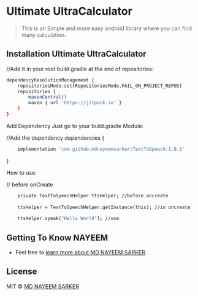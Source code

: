 # Ultimate UltraCalculator
> This is an Simple and more easy android library where you can find many calculation. 

## Installation Ultimate UltraCalculator

//Add it in your root build.gradle at the end of repositories:

```bash
dependencyResolutionManagement {
	repositoriesMode.set(RepositoriesMode.FAIL_ON_PROJECT_REPOS)
	repositories {
		mavenCentral()
		maven { url 'https://jitpack.io' }
	}
}
```

Add Dependency Just go to your build.gradle Module:

//Add the dependency
dependencies {
```bash
	implementation 'com.github.mdnayeemsarker:TextToSpeech:1.0.1'
```
}

How to use:

// before onCreate
```bash
    private TextToSpeechHelper ttsHelper; //before oncreate
    
    ttsHelper = TextToSpeechHelper.getInstance(this); //in oncreate
    
    ttsHelper.speak("Hello World"); //use
```

## Getting To Know NAYEEM
 * Feel free to [learn more about MD NAYEEM SARKER](https://github.com/mdnayeemsarker).

## License

MIT © [MD NAYEEM SARKER](https://github.com/mdnayeemsarker)
